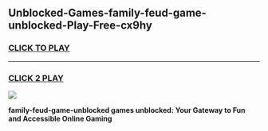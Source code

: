 
## Unblocked-Games-family-feud-game-unblocked-Play-Free-cx9hy
<h3>
<a href="https://premium76.site?title=family-feud-game-unblocked&ref=18A">CLICK TO PLAY</a></h3>
<hr>

<h3>
<a href="https://premium76.site?title=family-feud-game-unblocked&ref=18A">CLICK 2 PLAY</a>
  
</h3>

<a href="https://premium76.site?title=family-feud-game-unblocked&ref=18A"><img src="https://clearcache.store/games.png"></a>


**family-feud-game-unblocked games unblocked: Your Gateway to Fun and Accessible Online Gaming**

